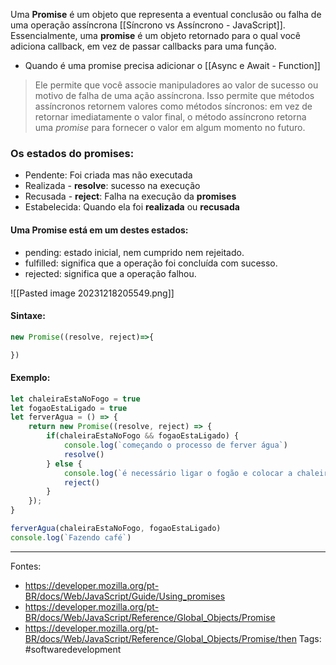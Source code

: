 Uma **Promise** é um objeto que representa a eventual conclusão ou falha de uma operação assíncrona [[Síncrono vs Assíncrono - JavaScript]].
Essencialmente, uma **promise** é um objeto retornado para o qual você adiciona callback, em vez de passar callbacks para uma função.

- Quando é uma promise precisa adicionar o [[Async e Await - Function]]

>Ele permite que você associe manipuladores ao valor de sucesso ou motivo de falha de uma ação assíncrona. Isso permite que métodos assíncronos retornem valores como métodos síncronos: em vez de retornar imediatamente o valor final, o método assíncrono retorna uma _promise_ para fornecer o valor em algum momento no futuro.
### Os estados do promises:
- Pendente: Foi criada mas não executada
- Realizada - **resolve**: sucesso na execução
- Recusada - **reject**: Falha na execução da **promises**
- Estabelecida: Quando ela foi **realizada** ou **recusada**
#### Uma Promise está em um destes estados:
- pending: estado inicial, nem cumprido nem rejeitado.
- fulfilled: significa que a operação foi concluída com sucesso.
- rejected: significa que a operação falhou.

![[Pasted image 20231218205549.png]]
#### Sintaxe:
```js
new Promise((resolve, reject)=>{

})
```

#### Exemplo:
```js
let chaleiraEstaNoFogo = true
let fogaoEstaLigado = true
let ferverAgua = () => {
	return new Promise((resolve, reject) => {
		if(chaleiraEstaNoFogo && fogaoEstaLigado) {
			console.log(`começando o processo de ferver água`)
			resolve()
		} else {
			console.log(`é necessário ligar o fogão e colocar a chaleira no fogão para ferver a água.`)
			reject()
		}
	});
}

ferverAgua(chaleiraEstaNoFogo, fogaoEstaLigado)
console.log(`Fazendo café`)
```


---
Fontes:
- https://developer.mozilla.org/pt-BR/docs/Web/JavaScript/Guide/Using_promises
- https://developer.mozilla.org/pt-BR/docs/Web/JavaScript/Reference/Global_Objects/Promise
- https://developer.mozilla.org/pt-BR/docs/Web/JavaScript/Reference/Global_Objects/Promise/then
Tags: #softwaredevelopment 